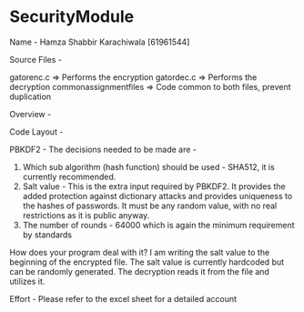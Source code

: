 # SecurityModule

Name - Hamza Shabbir Karachiwala [61961544]

Source Files - 

gatorenc.c => Performs the encryption
gatordec.c => Performs the decryption
commonassignmentfiles => Code common to both files, prevent duplication

Overview - 


Code Layout - 



PBKDF2 - 
The decisions needed to be made are -
1) Which sub algorithm (hash function) should be used - SHA512, it is currently recommended.
2) Salt value - This is the extra input required by PBKDF2. It provides the added protection against dictionary attacks and provides uniqueness to the hashes of passwords. It must be any random value, with no real restrictions as it is public anyway.
3) The number of rounds - 64000 which is again the minimum requirement by standards
 
How does your program deal with it?
I am writing the salt value to the beginning of the encrypted file. The salt value is currently hardcoded but can be randomly generated. The decryption reads it from the file and utilizes it.

Effort - Please refer to the excel sheet for a detailed account 


